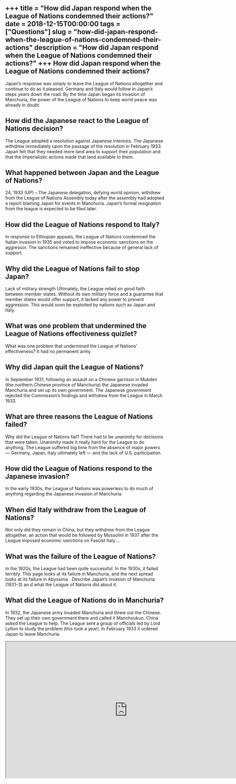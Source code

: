 +++
title = "How did Japan respond when the League of Nations condemned their actions?"
date = 2018-12-15T00:00:00
tags = ["Questions"]
slug = "how-did-japan-respond-when-the-league-of-nations-condemned-their-actions"
description = "How did Japan respond when the League of Nations condemned their actions?"
+++
How did Japan respond when the League of Nations condemned their actions?
-------------------------------------------------------------------------

Japan’s response was simply to leave the League of Nations altogether and continue to do as it pleased. Germany and Italy would follow in Japan’s steps years down the road. By the time Japan began its invasion of Manchuria, the power of the League of Nations to keep world peace was already in doubt.

How did the Japanese react to the League of Nations decision?
-------------------------------------------------------------

The League adopted a resolution against Japanese interests. The Japanese withdrew immediately upon the passage of the resolution in February 1933. Japan felt that they needed more land area to support their population and that the Imperialistic actions made that land available to them.

What happened between Japan and the League of Nations?
------------------------------------------------------

24, 1933 (UP) – The Japanese delegation, defying world opinion, withdrew from the League of Nations Assembly today after the assembly had adopted a report blaming Japan for events in Manchuria. Japan’s formal resignation from the league is expected to be filed later.

How did the League of Nations respond to Italy?
-----------------------------------------------

In response to Ethiopian appeals, the League of Nations condemned the Italian invasion in 1935 and voted to impose economic sanctions on the aggressor. The sanctions remained ineffective because of general lack of support.

Why did the League of Nations fail to stop Japan?
-------------------------------------------------

Lack of military strength Ultimately, the League relied on good faith between member states. Without its own military force and a guarantee that member states would offer support, it lacked any power to prevent aggression. This would soon be exploited by nations such as Japan and Italy.

What was one problem that undermined the League of Nations effectiveness quizlet?
---------------------------------------------------------------------------------

What was one problem that undermined the League of Nations’ effectiveness? It had no permanent army.

Why did Japan quit the League of Nations?
-----------------------------------------

In September 1931, following an assault on a Chinese garrison in Mukden (the northern Chinese province of Manchuria) the Japanese invaded Manchuria and set up its own government. The Japanese government rejected the Commission’s findings and withdrew from the League in March 1933.

What are three reasons the League of Nations failed?
----------------------------------------------------

Why did the League of Nations fail? There had to be unanimity for decisions that were taken. Unanimity made it really hard for the League to do anything. The League suffered big time from the absence of major powers — Germany, Japan, Italy ultimately left — and the lack of U.S. participation.

How did the League of Nations respond to the Japanese invasion?
---------------------------------------------------------------

In the early 1930s, the League of Nations was powerless to do much of anything regarding the Japanese invasion of Manchuria.

When did Italy withdraw from the League of Nations?
---------------------------------------------------

Not only did they remain in China, but they withdrew from the League altogether, an action that would be followed by Mussolini in 1937 after the League imposed economic sanctions on Fascist Italy …

What was the failure of the League of Nations?
----------------------------------------------

In the 1920s, the League had been quite successful. In the 1930s, it failed terribly. This page looks at its failure in Manchuria, and the next spread looks at its failure in Abyssinia . Describe Japan’s invasion of Manchuria (1931–3) an d what the League of Nations did about it.

What did the League of Nations do in Manchuria?
-----------------------------------------------

In 1932, the Japanese army invaded Manchuria and threw out the Chinese. They set up their own government there and called it Manchoukuo. China asked the League to help. The League sent a group of officials led by Lord Lytton to study the problem (this took a year). In February 1933 it ordered Japan to leave Manchuria.

<iframe allow="accelerometer; autoplay; clipboard-write; encrypted-media; gyroscope; picture-in-picture" allowfullscreen="" class="__youtube_prefs__  epyt-is-override  no-lazyload" data-no-lazy="1" data-origheight="433" data-origwidth="770" data-skipgform_ajax_framebjll="" height="433" id="_ytid_73197" loading="lazy" src="https://www.youtube.com/embed/RxsnHaYuHoA?enablejsapi=1&autoplay=0&cc_load_policy=0&cc_lang_pref=&iv_load_policy=1&loop=0&modestbranding=0&rel=1&fs=1&playsinline=0&autohide=2&theme=dark&color=red&controls=1&" title="YouTube player" width="770"></iframe>